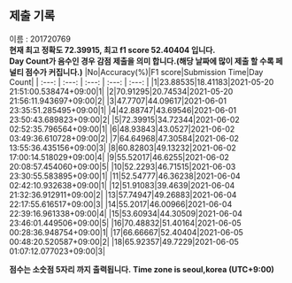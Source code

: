 


  
## 제출 기록  
이름 : 201720769  
**현재 최고 정확도 72.39915, 최고 f1 score 52.40404 입니다.**  
**Day Count가 음수인 경우 감점 제출을 의미 합니다.(해당 날짜에 많이 제출 할 수록 페널티 점수가 커집니다.)**
|No|Accuracy(%)|F1 score|Submission Time|Day Count|
| :---: | :---: | :---: | :---: | :---: |
|1|23.88535|18.41183|2021-05-20 21:51:00.538474+09:00|1|
|2|70.91295|20.74534|2021-05-20 21:56:11.943697+09:00|2|
|3|47.7707|44.09617|2021-06-01 23:35:51.285495+09:00|1|
|4|42.88747|43.69546|2021-06-01 23:50:43.689823+09:00|2|
|5|72.39915|34.72344|2021-06-02 02:52:35.796564+09:00|1|
|6|48.93843|43.0527|2021-06-02 03:49:36.610728+09:00|2|
|7|64.64968|47.30584|2021-06-02 13:55:36.435156+09:00|3|
|8|60.82803|49.13232|2021-06-02 17:00:14.518029+09:00|4|
|9|55.52017|46.6255|2021-06-02 20:08:57.454060+09:00|5|
|10|52.2293|46.71515|2021-06-03 23:30:55.583895+09:00|1|
|11|52.54777|46.36238|2021-06-04 02:42:10.932638+09:00|1|
|12|51.91083|39.4639|2021-06-04 21:32:36.912911+09:00|2|
|13|57.74947|49.26883|2021-06-04 22:17:55.616517+09:00|3|
|14|55.2017|46.00966|2021-06-04 22:39:16.961338+09:00|4|
|15|53.60934|44.30509|2021-06-04 23:46:01.449506+09:00|5|
|16|70.48832|51.40164|2021-06-05 00:28:36.948754+09:00|1|
|17|66.66667|52.40404|2021-06-05 00:48:20.520587+09:00|2|
|18|65.92357|49.7229|2021-06-05 01:07:12.077023+09:00|3|


**점수는 소숫점 5자리 까지 출력됩니다.**
**Time zone is seoul,korea (UTC+9:00)**
